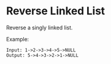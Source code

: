 # Reverse Linked List

Reverse a singly linked list.

Example:

```
Input: 1->2->3->4->5->NULL
Output: 5->4->3->2->1->NULL
```
